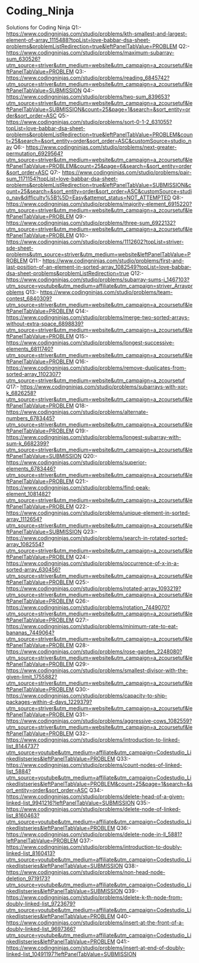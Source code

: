 # Coding_Ninja
Solutions for Coding Ninja
Q1:- https://www.codingninjas.com/studio/problems/kth-smallest-and-largest-element-of-array_1115488?topList=love-babbar-dsa-sheet-problems&problemListRedirection=true&leftPanelTabValue=PROBLEM
Q2:- https://www.codingninjas.com/studio/problems/maximum-subarray-sum_630526?utm_source=striver&utm_medium=website&utm_campaign=a_zcoursetuf&leftPanelTabValue=PROBLEM
Q3:- https://www.codingninjas.com/studio/problems/reading_6845742?utm_source=striver&utm_medium=website&utm_campaign=a_zcoursetuf&leftPanelTabValue=SUBMISSION
Q4:- https://www.codingninjas.com/studio/problems/two-sum_839653?utm_source=striver&utm_medium=website&utm_campaign=a_zcoursetuf&leftPanelTabValue=SUBMISSION&count=25&page=1&search=&sort_entity=order&sort_order=ASC
Q5:- https://www.codingninjas.com/studio/problems/sort-0-1-2_631055?topList=love-babbar-dsa-sheet-problems&problemListRedirection=true&leftPanelTabValue=PROBLEM&count=25&search=&sort_entity=order&sort_order=ASC&customSource=studio_nav
Q6:- https://www.codingninjas.com/studio/problems/next-greater-permutation_6929564?utm_source=striver&utm_medium=website&utm_campaign=a_zcoursetuf&leftPanelTabValue=PROBLEM&count=25&page=6&search=&sort_entity=order&sort_order=ASC
Q7:- https://www.codingninjas.com/studio/problems/pair-sum_1171154?topList=love-babbar-dsa-sheet-problems&problemListRedirection=true&leftPanelTabValue=SUBMISSION&count=25&search=&sort_entity=order&sort_order=ASC&customSource=studio_nav&difficulty%5B%5D=Easy&attempt_status=NOT_ATTEMPTED
Q8:- https://www.codingninjas.com/studio/problems/majority-element_6915220?utm_source=striver&utm_medium=website&utm_campaign=a_zcoursetuf&leftPanelTabValue=PROBLEM
Q9:- https://www.codingninjas.com/studio/problems/three-sum_6922132?utm_source=striver&utm_medium=website&utm_campaign=a_zcoursetuf&leftPanelTabValue=PROBLEM
Q10:- https://www.codingninjas.com/studio/problems/1112602?topList=striver-sde-sheet-problems&utm_source=striver&utm_medium=website&leftPanelTabValue=PROBLEM
Q11:- https://www.codingninjas.com/studio/problems/first-and-last-position-of-an-element-in-sorted-array_1082549?topList=love-babbar-dsa-sheet-problems&problemListRedirection=true
Q12:- https://www.codingninjas.com/studio/problems/subarray-sums-i_1467103?utm_source=youtube&utm_medium=affiliate&utm_campaign=striver_Arrayproblems
Q13:- https://www.codingninjas.com/studio/problems/team-contest_6840309?utm_source=striver&utm_medium=website&utm_campaign=a_zcoursetuf&leftPanelTabValue=PROBLEM
Q14:- https://www.codingninjas.com/studio/problems/merge-two-sorted-arrays-without-extra-space_6898839?utm_source=striver&utm_medium=website&utm_campaign=a_zcoursetuf&leftPanelTabValue=PROBLEM
Q15:- https://www.codingninjas.com/studio/problems/longest-successive-elements_6811740?utm_source=striver&utm_medium=website&utm_campaign=a_zcoursetuf&leftPanelTabValue=PROBLEM
Q16:- https://www.codingninjas.com/studio/problems/remove-duplicates-from-sorted-array_1102307?utm_source=striver&utm_medium=website&utm_campaign=a_zcoursetuf
Q17:- https://www.codingninjas.com/studio/problems/subarrays-with-xor-k_6826258?utm_source=striver&utm_medium=website&utm_campaign=a_zcoursetuf&leftPanelTabValue=PROBLEM
Q18:- https://www.codingninjas.com/studio/problems/alternate-numbers_6783445?utm_source=striver&utm_medium=website&utm_campaign=a_zcoursetuf&leftPanelTabValue=PROBLEM
Q19:- https://www.codingninjas.com/studio/problems/longest-subarray-with-sum-k_6682399?utm_source=striver&utm_medium=website&utm_campaign=a_zcoursetuf&leftPanelTabValue=SUBMISSION
Q20:- https://www.codingninjas.com/studio/problems/superior-elements_6783446?utm_source=striver&utm_medium=website&utm_campaign=a_zcoursetuf&leftPanelTabValue=PROBLEM
Q21:- https://www.codingninjas.com/studio/problems/find-peak-element_1081482?utm_source=striver&utm_medium=website&utm_campaign=a_zcoursetuf&leftPanelTabValue=PROBLEM
Q22:- https://www.codingninjas.com/studio/problems/unique-element-in-sorted-array_1112654?utm_source=striver&utm_medium=website&utm_campaign=a_zcoursetuf&leftPanelTabValue=SUBMISSION
Q23:- https://www.codingninjas.com/studio/problems/search-in-rotated-sorted-array_1082554?utm_source=striver&utm_medium=website&utm_campaign=a_zcoursetuf&leftPanelTabValue=PROBLEM
Q24:- https://www.codingninjas.com/studio/problems/occurrence-of-x-in-a-sorted-array_630456?utm_source=striver&utm_medium=website&utm_campaign=a_zcoursetuf&leftPanelTabValue=PROBLEM
Q25:- https://www.codingninjas.com/studio/problems/rotated-array_1093219?utm_source=striver&utm_medium=website&utm_campaign=a_zcoursetuf&leftPanelTabValue=PROBLEM
Q26:- https://www.codingninjas.com/studio/problems/rotation_7449070?utm_source=striver&utm_medium=website&utm_campaign=a_zcoursetuf&leftPanelTabValue=PROBLEM
Q27:- https://www.codingninjas.com/studio/problems/minimum-rate-to-eat-bananas_7449064?utm_source=striver&utm_medium=website&utm_campaign=a_zcoursetuf&leftPanelTabValue=PROBLEM
Q28:- https://www.codingninjas.com/studio/problems/rose-garden_2248080?utm_source=striver&utm_medium=website&utm_campaign=a_zcoursetuf&leftPanelTabValue=PROBLEM
Q29:- https://www.codingninjas.com/studio/problems/smallest-divisor-with-the-given-limit_1755882?utm_source=striver&utm_medium=website&utm_campaign=a_zcoursetuf&leftPanelTabValue=PROBLEM
Q30:- https://www.codingninjas.com/studio/problems/capacity-to-ship-packages-within-d-days_1229379?utm_source=striver&utm_medium=website&utm_campaign=a_zcoursetuf&leftPanelTabValue=PROBLEM
Q31:- https://www.codingninjas.com/studio/problems/aggressive-cows_1082559?utm_source=striver&utm_medium=website&utm_campaign=a_zcoursetuf&leftPanelTabValue=PROBLEM
Q32:- https://www.codingninjas.com/studio/problems/introduction-to-linked-list_8144737?utm_source=youtube&utm_medium=affiliate&utm_campaign=Codestudio_Linkedlistseries&leftPanelTabValue=PROBLEM
Q33:- https://www.codingninjas.com/studio/problems/count-nodes-of-linked-list_5884?utm_source=youtube&utm_medium=affiliate&utm_campaign=Codestudio_Linkedlistseries&leftPanelTabValue=PROBLEM&count=25&page=1&search=&sort_entity=order&sort_order=ASC
Q34:- https://www.codingninjas.com/studio/problems/delete-head-of-a-given-linked-list_9941216?leftPanelTabValue=SUBMISSION
Q35:- https://www.codingninjas.com/studio/problems/delete-node-of-linked-list_8160463?utm_source=youtube&utm_medium=affiliate&utm_campaign=Codestudio_Linkedlistseries&leftPanelTabValue=PROBLEM
Q36:- https://www.codingninjas.com/studio/problems/delete-node-in-ll_5881?leftPanelTabValue=PROBLEM
Q37:- https://www.codingninjas.com/studio/problems/introduction-to-doubly-linked-list_8160413?utm_source=youtube&utm_medium=affiliate&utm_campaign=Codestudio_Linkedlistseries&leftPanelTabValue=SUBMISSION
Q38:- https://www.codingninjas.com/studio/problems/non-head-node-deletion_9719173?utm_source=youtube&utm_medium=affiliate&utm_campaign=Codestudio_Linkedlistseries&leftPanelTabValue=SUBMISSION
Q39:-https://www.codingninjas.com/studio/problems/delete-k-th-node-from-doubly-linked-list_9723679?utm_source=youtube&utm_medium=affiliate&utm_campaign=Codestudio_Linkedlistseries&leftPanelTabValue=PROBLEM
Q40:-https://www.codingninjas.com/studio/problems/insert-at-the-front-of-a-doubly-linked-list_9697366?utm_source=youtube&utm_medium=affiliate&utm_campaign=Codestudio_Linkedlistseries&leftPanelTabValue=PROBLEM
Q41:- https://www.codingninjas.com/studio/problems/insert-at-end-of-doubly-linked-list_10491197?leftPanelTabValue=SUBMISSION
